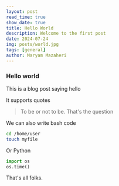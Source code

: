 ```yaml
---
layout: post
read_time: true
show_date: true
title: Hello World
description: Welcome to the first post
date: 2024-07-24
img: posts/world.jpg
tags: [general]
author: Maryam Mazaheri
---
```


### Hello world
This is a blog post saying hello

It supports quotes
> To be or not to be.
> That's the question

We can also write bash code
```bash
cd /home/user
touch myfile
```

Or Python

```python
import os
os.time()
```

That's all folks.